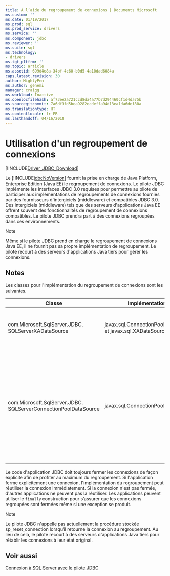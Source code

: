 ```yaml
---
title: À l’aide du regroupement de connexions | Documents Microsoft
ms.custom: ''
ms.date: 01/19/2017
ms.prod: sql
ms.prod_service: drivers
ms.service: ''
ms.component: jdbc
ms.reviewer: ''
ms.suite: sql
ms.technology:
- drivers
ms.tgt_pltfrm: ''
ms.topic: article
ms.assetid: 699d4e8a-34bf-4c60-b0d5-4a10dad6084a
caps.latest.revision: 30
author: MightyPen
ms.author: genemi
manager: craigg
ms.workload: Inactive
ms.openlocfilehash: af73ee2a721ccd8da4a77b7d294460cf1d4da75b
ms.sourcegitcommit: 7a6df3fd5bea9282ecdeffa94d13ea1da6def80a
ms.translationtype: HT
ms.contentlocale: fr-FR
ms.lasthandoff: 04/16/2018
---
```

# <a name="using-connection-pooling"></a>Utilisation d'un regroupement de connexions
[!INCLUDE[Driver_JDBC_Download](../../includes/driver_jdbc_download.md)]

  Le [!INCLUDE[jdbcNoVersion](../../includes/jdbcnoversion_md.md)] fournit la prise en charge de Java Platform, Enterprise Edition (Java EE) le regroupement de connexions. Le pilote JDBC implémente les interfaces JDBC 3.0 requises pour permettre au pilote de participer aux implémentations de regroupements de connexions fournies par des fournisseurs d'intergiciels (middleware) et compatibles JDBC 3.0. Des intergiciels (middleware) tels que des serveurs d'applications Java EE offrent souvent des fonctionnalités de regroupement de connexions compatibles. Le pilote JDBC prendra part à des connexions regroupées dans ces environnements.  
  
> [!NOTE]  
>  Même si le pilote JDBC prend en charge le regroupement de connexions Java EE, il ne fournit pas sa propre implémentation de regroupement. Le pilote recourt à des serveurs d'applications Java tiers pour gérer les connexions.  
  
## <a name="remarks"></a>Notes  
 Les classes pour l'implémentation du regroupement de connexions sont les suivantes.  
  
|Classe|Implémentations| Description|  
|-----------|----------------|-----------------|  
|com.Microsoft.SqlServer.JDBC. SQLServerXADataSource|javax.sql.ConnectionPoolDataSource et javax.sql.XADataSource|Nous vous recommandons d’utiliser le [SQLServerXADataSource](../../connect/jdbc/reference/sqlserverxadatasource-class.md) classe pour tous vos serveurs Java EE a besoin, car elle implémente l’ensemble du regroupement de JDBC 3.0 et des interfaces XA.|  
|com.Microsoft.SqlServer.JDBC. SQLServerConnectionPoolDataSource|javax.sql.ConnectionPoolDataSource|Cette classe est une fabrique de connexions qui permet au serveur d'applications Java EE de peupler son regroupement de connexions à l'aide de connexions physiques. Si la configuration de votre fournisseur de Java EE requiert une classe implémentant javax.sql.ConnectionPoolDataSource, spécifiez le nom de classe [SQLServerConnectionPoolDataSource](../../connect/jdbc/reference/sqlserverconnectionpooldatasource-class.md). Nous déconseillons généralement que vous utilisez le [SQLServerXADataSource](../../connect/jdbc/reference/sqlserverxadatasource-class.md) classe à la place, car il implémente le regroupement et les interfaces XA et a été vérifiée dans davantage de configurations de serveur Java EE.|  
  
 Le code d'application JDBC doit toujours fermer les connexions de façon explicite afin de profiter au maximum du regroupement. Si l'application ferme explicitement une connexion, l'implémentation du regroupement peut réutiliser la connexion immédiatement. Si la connexion n'est pas fermée, d'autres applications ne peuvent pas la réutiliser. Les applications peuvent utiliser le `finally` construction pour s’assurer que les connexions regroupées sont fermées même si une exception se produit.  
  
> [!NOTE]  
>  Le pilote JDBC n'appelle pas actuellement la procédure stockée sp_reset_connection lorsqu'il retourne la connexion au regroupement. Au lieu de cela, le pilote recourt à des serveurs d'applications Java tiers pour rétablir les connexions à leur état original.  
  
## <a name="see-also"></a>Voir aussi  
 [Connexion à SQL Server avec le pilote JDBC](../../connect/jdbc/connecting-to-sql-server-with-the-jdbc-driver.md)  
  
  
